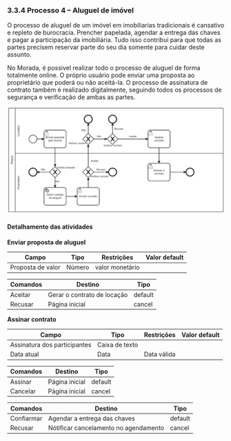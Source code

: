 ### 3.3.4 Processo 4 – Aluguel de imóvel

O processo de aluguel de um imóvel em imobiliarias tradicionais é cansativo e repleto de burocracia. Prencher papelada, agendar a entrega das chaves e pagar a participação da imobiliária. Tudo isso contribui para que todas as partes precisem reservar parte do seu dia somente para cuidar deste assunto.

No Morada, é possivel realizar todo o processo de aluguel de forma totalmente online. O próprio usuário pode enviar uma proposta ao proprietário que poderá ou não aceitá-la.
O processo de assinatura de contrato também é realizado digitalmente, seguindo todos os processos de segurança e verificação de ambas as partes.

![Processo 4 - Aluguel do imóvel](images/processo-4.png "Modelo BPMN do Processo 4.")

#### Detalhamento das atividades


**Enviar proposta de aluguel**

| **Campo**       | **Tipo**         | **Restrições** | **Valor default** |
| ---             | ---              | ---            | ---               |
| Proposta de valor| Número   | valor monetário |                |

| **Comandos**         |  **Destino**                   | **Tipo** |
| ---                  | ---                            | ---               |
| Aceitar              | Gerar o contrato de locação    | default           |
| Recusar              | Página inicial                 | cancel            |

**Assinar contrato**

| **Campo**       | **Tipo**         | **Restrições** | **Valor default** |
| ---             | ---              | ---            | ---               |
| Assinatura dos participantes | Caixa de texto  |                |                   |
| Data atual      | Data             | Data válida    |                   |

| **Comandos**         |  **Destino**                   | **Tipo**          |
| ---                  | ---                            | ---               |
| Assinar              | Página inicial                 | default           |
| Cancelar             | Página inicial                 | cancel            |

| **Comandos**         |  **Destino**                   | **Tipo** |
| ---                  | ---                            | ---               |
| Confiarmar           | Agendar a entrega das chaves   | default           |
| Recusar              | Nótificar cancelamento no agendamento          | cancel            |
